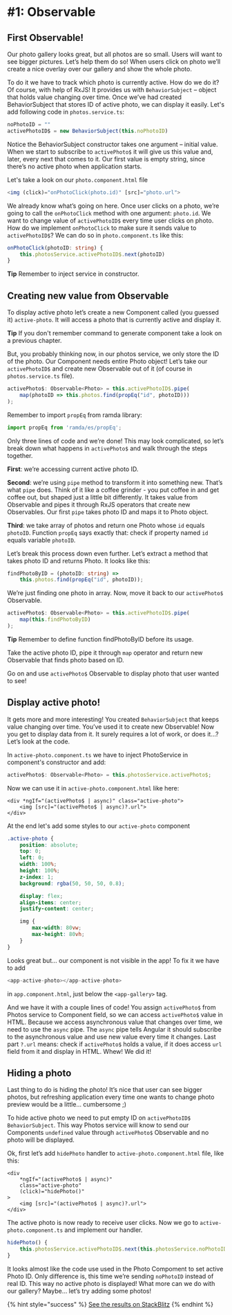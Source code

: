 # \#1: Observable

## First Observable!

Our photo gallery looks great, but all photos are so small. Users will want to see bigger pictures. Let’s help them do so! When users click on photo we’ll create a nice overlay over our gallery and show the whole photo.

To do it we have to track which photo is currently active. How do we do it? Of course, with help of RxJS! It provides us with `BehaviorSubject` – object that holds value changing over time. Once we’ve had created BehaviorSubject that stores ID of active photo, we can display it easily. Let's add following code in `photos.service.ts`:

```typescript
noPhotoID = ""
activePhotoID$ = new BehaviorSubject(this.noPhotoID)
```

Notice the BehaviorSubject constructor takes one argument – initial value. When we start to subscribe to `activePhoto$` it will give us this value and, later, every next that comes to it. Our first value is empty string, since there’s no active photo when application starts.

Let's take a look on our `photo.component.html` file

```typescript
<img (click)="onPhotoClick(photo.id)" [src]="photo.url">
```

We already know what’s going on here. Once user clicks on a photo, we’re going to call the `onPhotoClick` method with one argument: `photo.id`. We want to change value of `activePhotoID$` every time user clicks on photo. How do we implement `onPhotoClick` to make sure it sends value to `activePhotoID$`? We can do so in `photo.component.ts` like this:

```typescript
onPhotoClick(photoID: string) {
    this.photosService.activePhotoID$.next(photoID)
}
```

**Tip** Remember to inject service in constructor.

## Creating new value from Observable

To display active photo let’s create a new Component called \(you guessed it\) `active-photo`. It will access a photo that is currently active and display it.

**Tip** If you don't remember command to generate component take a look on a previous chapter.

But, you probably thinking now, in our photos service, we only store the ID of the photo. Our Component needs entire Photo object! Let’s take our `activePhotoID$` and create new Observable out of it \(of course in `photos.service.ts` file\).

```typescript
activePhoto$: Observable<Photo> = this.activePhotoID$.pipe(
    map(photoID => this.photos.find(propEq("id", photoID)))
);
```

Remember to import `propEq` from ramda library:

```typescript
import propEq from 'ramda/es/propEq';
```

Only three lines of code and we’re done! This may look complicated, so let’s break down what happens in `activePhoto$` and walk through the steps together.

**First**: we’re accessing current active photo ID.

**Second**: we’re using `pipe` method to transform it into something new. That’s what `pipe` does. Think of it like a coffee grinder - you put coffee in and get coffee out, but shaped just a little bit differently. It takes value from Observable and pipes it through RxJS operators that create new Observables. Our first `pipe` takes photo ID and maps it to Photo object.

**Third**: we take array of photos and return one Photo whose `id` equals `photoID`. Function `propEq` says exactly that: check if property named `id` equals variable `photoID`.

Let’s break this process down even further. Let’s extract a method that takes photo ID and returns Photo. It looks like this:

```typescript
findPhotoByID = (photoID: string) =>
    this.photos.find(propEq("id", photoID));
```

We’re just finding one photo in array. Now, move it back to our `activePhoto$` Observable.

```typescript
activePhoto$: Observable<Photo> = this.activePhotoID$.pipe(
    map(this.findPhotoByID)
);
```

**Tip** Remember to define function findPhotoByID before its usage.

Take the active photo ID, pipe it through `map` operator and return new Observable that finds photo based on ID.

Go on and use `activePhoto$` Observable to display photo that user wanted to see!

## Display active photo!

It gets more and more interesting! You created `BehaviorSubject` that keeps value changing over time. You’ve used it to create new Observable! Now you get to display data from it. It surely requires a lot of work, or does it…? Let’s look at the code.

In `active-photo.component.ts` we have to inject PhotoService in component's constructor and add:

```typescript
activePhoto$: Observable<Photo> = this.photosService.activePhoto$;
```

Now we can use it in `active-photo.component.html` like here:

```markup
<div *ngIf="(activePhoto$ | async)" class="active-photo">
    <img [src]="(activePhoto$ | async)?.url">
</div>
```

At the end let's add some styles to our `active-photo` component

```css
.active-photo {
    position: absolute;
    top: 0;
    left: 0;
    width: 100%;
    height: 100%;
    z-index: 1;
    background: rgba(50, 50, 50, 0.8);

    display: flex;
    align-items: center;
    justify-content: center;

    img {
        max-width: 80vw;
        max-height: 80vh;
    }
}
```

Looks great but... our component is not visible in the app! To fix it we have to add

```typescript
<app-active-photo></app-active-photo>
```

in `app.component.html`, just below the `<app-gallery>` tag.

And we have it with a couple lines of code! You assign `activePhoto$` from Photos service to Component field, so we can access `activePhoto$` value in HTML. Because we access asynchronous value that changes over time, we need to use the `async` pipe. The `async` pipe tells Angular it should subscribe to the asynchronous value and use new value every time it changes. Last part `?.url` means: check if `activePhoto$` holds a value, if it does access `url` field from it and display in HTML. Whew! We did it!

## Hiding a photo

Last thing to do is hiding the photo! It’s nice that user can see bigger photos, but refreshing application every time one wants to change photo preview would be a little… cumbersome ;\)

To hide active photo we need to put empty ID on `activePhotoID$` `BehaviorSubject`. This way Photos service will know to send our Components `undefined` value through `activePhoto$` Observable and no photo will be displayed.

Ok, first let’s add `hidePhoto` handler to `active-photo.component.html` file, like this:

```markup
<div
    *ngIf="(activePhoto$ | async)"
    class="active-photo"
    (click)="hidePhoto()"
>
    <img [src]="(activePhoto$ | async)?.url">
</div>
```

The active photo is now ready to receive user clicks. Now we go to `active-photo.component.ts` and implement our handler.

```typescript
hidePhoto() {
    this.photosService.activePhotoID$.next(this.photosService.noPhotoID);
}
```

It looks almost like the code use used in the Photo Compoment to set active Photo ID. Only difference is, this time we’re sending `noPhotoID` instead of real ID. This way no active photo is displayed! What more can we do with our gallery? Maybe… let’s try adding some photos!

{% hint style="success" %}
[See the results on StackBlitz](https://stackblitz.com/github/jonki/observable-gallery/tree/master/examples/3_01-display-photos)
{% endhint %}

